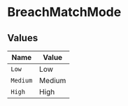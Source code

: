 # BreachMatchMode


## Values

| Name     | Value    |
| -------- | -------- |
| `Low`    | Low      |
| `Medium` | Medium   |
| `High`   | High     |